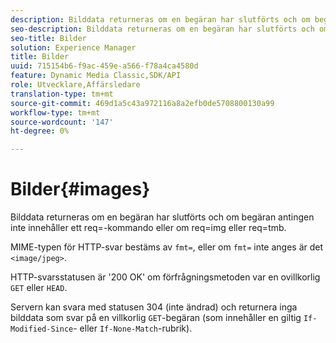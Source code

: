 ```yaml
---
description: Bilddata returneras om en begäran har slutförts och om begäran antingen inte innehåller ett req=-kommando eller om req=img eller req=tmb.
seo-description: Bilddata returneras om en begäran har slutförts och om begäran antingen inte innehåller ett req=-kommando eller om req=img eller req=tmb.
seo-title: Bilder
solution: Experience Manager
title: Bilder
uuid: 715154b6-f9ac-459e-a566-f78a4ca4580d
feature: Dynamic Media Classic,SDK/API
role: Utvecklare,Affärsledare
translation-type: tm+mt
source-git-commit: 469d1a5c43a972116a8a2efb0de5708800130a99
workflow-type: tm+mt
source-wordcount: '147'
ht-degree: 0%

---
```



# Bilder{#images}

Bilddata returneras om en begäran har slutförts och om begäran antingen inte innehåller ett req=-kommando eller om req=img eller req=tmb.

MIME-typen för HTTP-svar bestäms av `fmt=`, eller om `fmt=` inte anges är det `<image/jpeg>`.

HTTP-svarsstatusen är &#39;200 OK&#39; om förfrågningsmetoden var en ovillkorlig `GET` eller `HEAD`.

Servern kan svara med statusen 304 (inte ändrad) och returnera inga bilddata som svar på en villkorlig `GET`-begäran (som innehåller en giltig `If-Modified-Since`- eller `If-None-Match`-rubrik).
